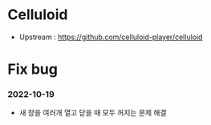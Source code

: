 # Celluloid

- Upstream : https://github.com/celluloid-player/celluloid


# Fix bug
### 2022-10-19 
- 새 창을 여러개 열고 닫을 때 모두 꺼지는 문제 해결
